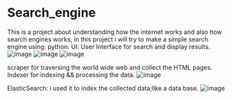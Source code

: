 # Search_engine

This is a project about understanding how the internet works and also how search engines works,
in this project i will try to make a simple search engine using:
python: 
  UI: User Interface for search and display results.
  ![image](https://user-images.githubusercontent.com/47031764/142437820-4d118b81-bad6-4d38-a93c-2d4e73b9abc4.png)
  ![image](https://user-images.githubusercontent.com/47031764/142438017-0cdc22cd-ec84-407c-bfc2-cde1572160d5.png)
![image](https://user-images.githubusercontent.com/47031764/142438065-c27ef4d6-a294-4337-a08f-584bf6e9f5b4.png)


  scraper for traversing the world wide web and collect the HTML pages.
  Indexer for indexing && processing the data.
  ![image](https://user-images.githubusercontent.com/47031764/142438169-5ad77c44-23dc-496d-b48a-9351ad29f006.png)

ElasticSearch: i used it to index the collected data;like a data base.
![image](https://user-images.githubusercontent.com/47031764/142438378-3c382f0c-2407-4409-950d-7592a67bbfe0.png)



